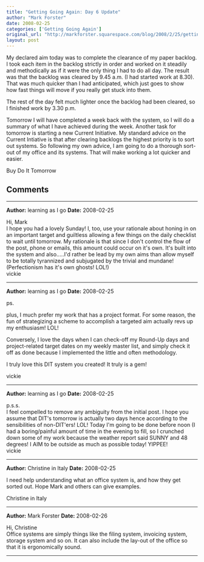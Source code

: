 ```yaml
---
title: "Getting Going Again: Day 6 Update"
author: "Mark Forster"
date: 2008-02-25
categories: ['Getting Going Again']
original_url: "http://markforster.squarespace.com/blog/2008/2/25/getting-going-again-day-6-update.html"
layout: post
---
```


My declared aim today was to complete the clearance of my paper backlog. I took each item in the backlog strictly in order and worked on it steadily and methodically as if it were the only thing I had to do all day. The result was that the backlog was cleared by 9.45 a.m. (I had started work at 8.30). That was much quicker than I had anticipated, which just goes to show how fast things will move if you really get stuck into them.

The rest of the day felt much lighter once the backlog had been cleared, so I finished work by 3.30 p.m.

Tomorrow I will have completed a week back with the system, so I will do a summary of what I have achieved during the week. Another task for tomorrow is starting a new Current Initiative. My standard advice on the Current Intiative is that after clearing backlogs the highest priority is to sort out systems. So following my own advice, I am going to do a thorough sort-out of my office and its systems. That will make working a lot quicker and easier.

Buy Do It Tomorrow


## Comments

---

**Author:** learning as I go
**Date:** 2008-02-25

Hi, Mark  
I hope you had a lovely Sunday! I, too, use your rationale about honing in on an important target and guiltless allowing a few things on the daily checklist to wait until tomorrow. My rationale is that since I don't control the flow of the post, phone or emails, this amount could occur on it's own. It's built into the system and also.....I'd rather be lead by my own aims than allow myself to be totally tyrannized and subjugated by the trivial and mundane! (Perfectionism has it's own ghosts! LOL!)  
vickie

---

**Author:** learning as I go
**Date:** 2008-02-25

ps.  
  
plus, I much prefer my work that has a project format. For some reason, the fun of strategizing a scheme to accomplish a targeted aim actually revs up my enthusiasm! LOL!  
  
Conversely, I love the days when I can check-off my Round-Up days and project-related target dates on my weekly master list, and simply check it off as done because I implemented the little and often methodology.  
  
I truly love this DIT system you created! It truly is a gem!   
  
vickie

---

**Author:** learning as I go
**Date:** 2008-02-25

p.s.s.  
I feel compelled to remove any ambiguity from the initial post. I hope you assume that DIT's tomorrow is actually two days hence according to the sensibilities of non-DIT'ers! LOL! Today I'm going to be done before noon (I had a boring/painful amount of time in the evening to fill, so I crunched down some of my work because the weather report said SUNNY and 48 degrees! I AIM to be outside as much as possible today! YIPPEE!  
vickie

---

**Author:** Christine in Italy
**Date:** 2008-02-25

I need help understanding what an office system is, and how they get sorted out. Hope Mark and others can give examples.  
  
Christine in Italy

---

**Author:** Mark Forster
**Date:** 2008-02-26

Hi, Christine  
Office systems are simply things like the filing system, invoicing system, storage system and so on. It can also include the lay-out of the office so that it is ergonomically sound.

---
